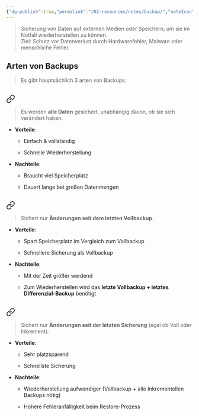 ```yaml
---
{"dg-publish":true,"permalink":"/02-resources/notes/backup/","noteIcon":"","updated":"2025-03-24T16:31:59.305+01:00"}
---
```


>Sicherung von Daten auf externen Medien oder Speichern, um sie im Notfall wiederherstellen zu können.  
>Ziel: Schutz vor Datenverlust durch Hardwarefehler, Malware oder menschliche Fehler.

## Arten von Backups
>Es gibt hauptsächlich 3 arten von Backups:


## 
<div class="transclusion internal-embed is-loaded"><a class="markdown-embed-link" href="/02-resources/notes/vollbackup/" aria-label="Open link"><svg xmlns="http://www.w3.org/2000/svg" width="24" height="24" viewBox="0 0 24 24" fill="none" stroke="currentColor" stroke-width="2" stroke-linecap="round" stroke-linejoin="round" class="svg-icon lucide-link"><path d="M10 13a5 5 0 0 0 7.54.54l3-3a5 5 0 0 0-7.07-7.07l-1.72 1.71"></path><path d="M14 11a5 5 0 0 0-7.54-.54l-3 3a5 5 0 0 0 7.07 7.07l1.71-1.71"></path></svg></a><div class="markdown-embed">




>Es werden **alle Daten** gesichert, unabhängig davon, ob sie sich verändert haben.

- **Vorteile**:
    
    - Einfach & vollständig
        
    - Schnelle Wiederherstellung
        
- **Nachteile**:
    
    - Braucht viel Speicherplatz
        
    - Dauert lange bei großen Datenmengen
        

</div></div>


## 
<div class="transclusion internal-embed is-loaded"><a class="markdown-embed-link" href="/02-resources/notes/differenzielles-backup/" aria-label="Open link"><svg xmlns="http://www.w3.org/2000/svg" width="24" height="24" viewBox="0 0 24 24" fill="none" stroke="currentColor" stroke-width="2" stroke-linecap="round" stroke-linejoin="round" class="svg-icon lucide-link"><path d="M10 13a5 5 0 0 0 7.54.54l3-3a5 5 0 0 0-7.07-7.07l-1.72 1.71"></path><path d="M14 11a5 5 0 0 0-7.54-.54l-3 3a5 5 0 0 0 7.07 7.07l1.71-1.71"></path></svg></a><div class="markdown-embed">




>Sichert nur **Änderungen seit dem letzten Vollbackup**.

- **Vorteile**:
    
    - Spart Speicherplatz im Vergleich zum Vollbackup
        
    - Schnellere Sicherung als Vollbackup
        
- **Nachteile**:
    
    - Mit der Zeit größer werdend
        
    - Zum Wiederherstellen wird das **letzte Vollbackup + letztes Differenzial-Backup** benötigt
  

</div></div>


## 
<div class="transclusion internal-embed is-loaded"><a class="markdown-embed-link" href="/02-resources/notes/inkrementelles-backup/" aria-label="Open link"><svg xmlns="http://www.w3.org/2000/svg" width="24" height="24" viewBox="0 0 24 24" fill="none" stroke="currentColor" stroke-width="2" stroke-linecap="round" stroke-linejoin="round" class="svg-icon lucide-link"><path d="M10 13a5 5 0 0 0 7.54.54l3-3a5 5 0 0 0-7.07-7.07l-1.72 1.71"></path><path d="M14 11a5 5 0 0 0-7.54-.54l-3 3a5 5 0 0 0 7.07 7.07l1.71-1.71"></path></svg></a><div class="markdown-embed">




>Sichert nur **Änderungen seit der letzten Sicherung** (egal ob Voll oder Inkrement).

- **Vorteile**:
    
    - Sehr platzsparend
        
    - Schnellste Sicherung
        
- **Nachteile**:
    
    - Wiederherstellung aufwendiger (Vollbackup + alle Inkrementellen Backups nötig)
        
    - Höhere Fehleranfälligkeit beim Restore-Prozess

</div></div>

